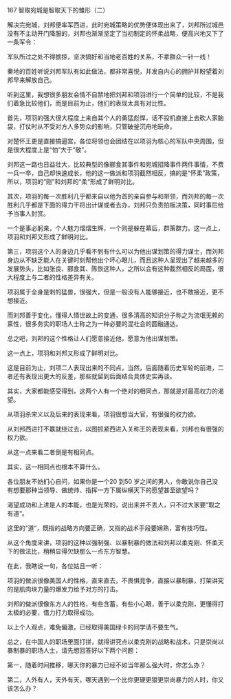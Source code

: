 167 智取宛城是智取天下的雏形（二）



解决完宛城，刘邦便率军西进，此时宛城策略的优势便体现出来了，刘邦所过城邑没有不主动开门降服的，刘邦也渐渐坚定了当初制定的怀柔战略，便高兴地又下了一条军令：

军队所过之处不得掳掠，坚决搞好和当地老百姓的关系，不拿群众一针一线！

秦地的百姓听说刘邦军队有如此做法，都非常喜悦，并发自内心的拥护并盼望着刘邦早来解放自己。



听到这里，我想很多朋友会情不自禁地把刘邦和项羽进行一个简单的比较，不是我们着急比较他们，而是目前为止，他们的表现太具有对比性。

首先，项羽的强大很大程度上来自其个人的勇猛彪悍，话不投机直接上去砍人家脑袋，打仗时从不受对方人多势众的影响，只管破釜沉舟地玩命。

对楚怀王更是直接搞逼宫，各位将领也会团结在以项羽为核心的军队中央周围，但是很大程度上是“怕”大于“敬”。

刘邦这一路也日益壮大，比较典型的像郦食其事件和宛城招降事件两件事情，不费一兵一卒，自己却快速成长，他的这一做派和项羽截然相反，搞的是“怀柔”政策，所以，项羽的“刚”和刘邦的“柔“形成了鲜明对比。



其次，项羽的每一次胜利几乎都来自以他为首的亲自参与和带领，而刘邦的每一次胜利几乎都是下面的得力干将出计谋或者去办，刘邦只负责拍板决策，同时事后给予当事人封赏。

一个是事必躬亲，个人魅力熠熠生辉，一个则是躲在幕后，群策群力。这一点上，项羽和刘邦又形成了鲜明对比。



第三，项羽这个人的身边几乎看不到有什么可以为他出谋划策的得力谋士，而刘邦身边从不缺乏能人在关键时刻帮他出个坏心眼儿，而且这种人呈现出了越来越多的发展势头，比如张良、郦食其、陈恢这种人，之所以会有这种截然相反的局面，很大程度上与二者的性格差异有关。

项羽属于全身是刺的猛兽，很强大，但是一般没有人能够接近，也不敢接近，更不想接近。

而刘邦善于变化，懂得人情世故上的变通，很多清高的知识分子称之为流氓无赖的禀性，很多务实的职场人士称之为一种必要的混社会的圆融通达。

总之吧，刘邦的这个性格让人们愿意接近他，愿意为他出谋划策。

这一点上，项羽和刘邦又形成了鲜明对比。



这是目前为止，刘项二人表现出来的不同点，当然，后面随着历史车轮的前进，二者还有表现出更大的反差，那些就留到后面结合具体史实再谈。

其实，大家都能感受得到，这两个人有一个绝对的相同点，那就是对最高权力的渴望。

从项羽杀宋义以及后来的表现来看，项羽很想当大官，有很强的权力欲。

从刘邦西进打不赢就绕过去，以图抓紧西进入关称王的表现来看，刘邦也有很强的权力欲。

从这一点来看二者倒是有相同点。



其实，这一相同点也根本不算什么。

各位朋友不妨扪心自问，如果你是一个20 到50 岁之间的男人，你敢说你自己没有想要那种当领导、做统帅、指挥一方下属纵横天下的愿望甚至欲望吗？

渴望成功和上进是人的本能，也是光荣的，说出来并不丢人，只不过大家要“取之有道“。

这里的“道“，既指的战略方向要正确，又指的战术手段要娴熟，富有技巧性。

从这个角度来讲，项羽的这种以强制强、以暴制暴的做法和刘邦以柔克刚、怀柔天下的做法比，稍稍显得欠缺那么一点东方智慧。



在此，我瞎说一句，各位姑且一听：

项羽的做派很像美国人的性格，直来直去，不畏惧竞争，直接以暴制暴，打架讲究的是肌肉块力量的爆发力给予对方的打击。

刘邦的做派很像东方人的性格，有些含蓄，有些小心眼，善于以柔克刚，更懂得打太极的必要，借力打力取得成功。

以上个人观点，难免偏激，已经取得美国绿卡的同学请不要生气。

总之，在中国人的职场里面打拼，就得讲究点以柔克刚的战略和战术，只是崇尚以暴制暴的职场人士，请先想回答好以下两个问题：

第一，随着时间推移，哪天你的暴力已经不如当年那么强大时，你怎么办？

第二，人外有人，天外有天，哪天遇到一个比你更硬更狠更崇尚暴力的人时，你又该怎么办？


